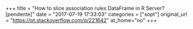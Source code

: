 +++
title = "How to slice association rules DataFrame in R Server? [pendente]"
date = "2017-07-19 17:33:03"
categories = ["sopt"]
original_url = "https://pt.stackoverflow.com/q/221642"
at_home="no"
+++

